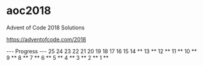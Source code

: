 # aoc2018

Advent of Code 2018 Solutions

https://adventofcode.com/2018

--- Progress ---
25
24
23
22
21
20
19
18
17
16
15
14 **
13 **
12 **
11 **
10 **
 9 **
 8 **
 7 **
 6 **
 5 **
 4 **
 3 **
 2 **
 1 **
